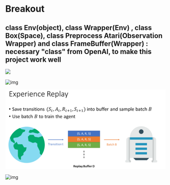 # Breakout
## class Env(object), class Wrapper(Env) , class Box(Space), class Preprocess Atari(Observation Wrapper) and class FrameBuffer(Wrapper) : necessary "class"  from OpenAI,  to make this project work well


![](https://thumbs.gfycat.com/FaroffSmugGenet-size_restricted.gif)


![img](https://github.com/yandexdataschool/Practical_RL/raw/master/yet_another_week/_resource/dqn_arch.png)
 
 
 ![img](https://github.com/y-ml-z/Taxi/blob/master/experience%20replay.PNG)
 
 
 
 ![img](https://github.com/yandexdataschool/Practical_RL/raw/master/yet_another_week/_resource/target_net.png)


 
